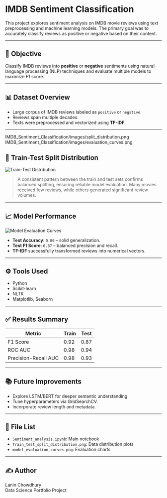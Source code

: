 # IMDB Sentiment Classification

This project explores sentiment analysis on IMDB movie reviews using text preprocessing and machine learning models. The primary goal was to accurately classify reviews as positive or negative based on their content.

---

## 📌 Objective

Classify IMDB reviews into **positive** or **negative** sentiments using natural language processing (NLP) techniques and evaluate multiple models to maximize F1 score.

---

## 📊 Dataset Overview

- Large corpus of IMDB reviews labeled as `positive` or `negative`.
- Reviews span multiple decades.
- Texts were preprocessed and vectorized using **TF-IDF**.

---
IMDB_Sentiment_Classification/images/split_distribution.png
IMDB_Sentiment_Classification/images/evaluation_curves.png

## 🧪 Train-Test Split Distribution

![Train-Test Distribution](Train_test_split_distribution.png)

> A consistent pattern between the train and test sets confirms balanced splitting, ensuring reliable model evaluation. Many movies received few reviews, while others generated significant review volumes.

---

## 📈 Model Performance

![Model Evaluation Curves](model_evaluation_curves.png)

- **Test Accuracy**: `0.86` – solid generalization.
- **Test F1 Score**: `0.87` – balanced precision and recall.
- **TF-IDF** successfully transformed reviews into numerical vectors.

---

## ⚙️ Tools Used

- Python
- Scikit-learn
- NLTK
- Matplotlib, Seaborn

---

## ✅ Results Summary

| Metric        | Train | Test |
|---------------|-------|------|
| F1 Score      | 0.92  | 0.87 |
| ROC AUC       | 0.98  | 0.94 |
| Precision-Recall AUC | 0.98 | 0.93 |

---

## 📚 Future Improvements

- Explore LSTM/BERT for deeper semantic understanding.
- Tune hyperparameters via GridSearchCV.
- Incorporate review length and metadata.

---

## 📁 File List

- `Sentiment_analysis.ipynb`: Main notebook
- `Train_test_split_distribution.png`: Data distribution plots
- `model_evaluation_curves.png`: Evaluation charts

---

## ✍️ Author

Lanin Chowdhury  
Data Science Portfolio Project
